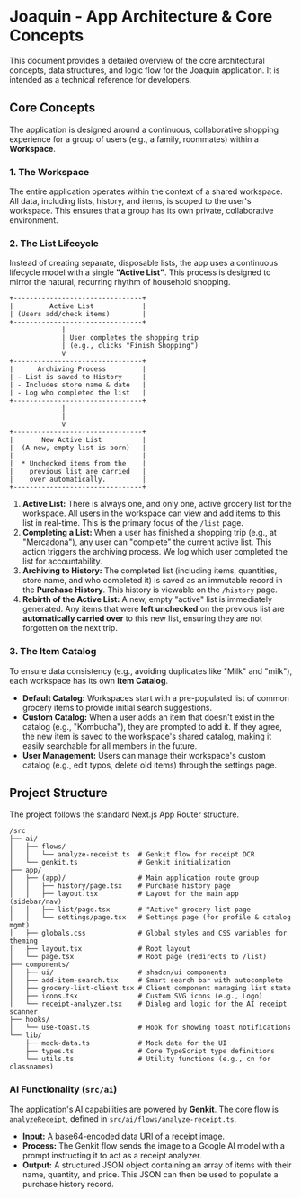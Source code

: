 # Joaquin - App Architecture & Core Concepts

This document provides a detailed overview of the core architectural concepts, data structures, and logic flow for the Joaquin application. It is intended as a technical reference for developers.

## Core Concepts

The application is designed around a continuous, collaborative shopping experience for a group of users (e.g., a family, roommates) within a **Workspace**.

### 1. The Workspace

The entire application operates within the context of a shared workspace. All data, including lists, history, and items, is scoped to the user's workspace. This ensures that a group has its own private, collaborative environment.

### 2. The List Lifecycle

Instead of creating separate, disposable lists, the app uses a continuous lifecycle model with a single **"Active List"**. This process is designed to mirror the natural, recurring rhythm of household shopping.

```
+--------------------------------+
|         Active List            |
| (Users add/check items)        |
+--------------------------------+
             |
             | User completes the shopping trip
             | (e.g., clicks "Finish Shopping")
             v
+--------------------------------+
|      Archiving Process         |
| - List is saved to History     |
| - Includes store name & date   |
| - Log who completed the list   |
+--------------------------------+
             |
             |
             v
+--------------------------------+
|       New Active List          |
|  (A new, empty list is born)   |
|                                |
|  * Unchecked items from the    |
|    previous list are carried   |
|    over automatically.         |
+--------------------------------+
```

1.  **Active List:** There is always one, and only one, active grocery list for the workspace. All users in the workspace can view and add items to this list in real-time. This is the primary focus of the `/list` page.
2.  **Completing a List:** When a user has finished a shopping trip (e.g., at "Mercadona"), any user can "complete" the current active list. This action triggers the archiving process. We log which user completed the list for accountability.
3.  **Archiving to History:** The completed list (including items, quantities, store name, and who completed it) is saved as an immutable record in the **Purchase History**. This history is viewable on the `/history` page.
4.  **Rebirth of the Active List:** A new, empty "active" list is immediately generated. Any items that were **left unchecked** on the previous list are **automatically carried over** to this new list, ensuring they are not forgotten on the next trip.

### 3. The Item Catalog

To ensure data consistency (e.g., avoiding duplicates like "Milk" and "milk"), each workspace has its own **Item Catalog**.

*   **Default Catalog:** Workspaces start with a pre-populated list of common grocery items to provide initial search suggestions.
*   **Custom Catalog:** When a user adds an item that doesn't exist in the catalog (e.g., "Kombucha"), they are prompted to add it. If they agree, the new item is saved to the workspace's shared catalog, making it easily searchable for all members in the future.
*   **User Management:** Users can manage their workspace's custom catalog (e.g., edit typos, delete old items) through the settings page.

## Project Structure

The project follows the standard Next.js App Router structure.

```
/src
├── ai/
│   ├── flows/
│   │   └── analyze-receipt.ts  # Genkit flow for receipt OCR
│   └── genkit.ts               # Genkit initialization
├── app/
│   ├── (app)/                  # Main application route group
│   │   ├── history/page.tsx    # Purchase history page
│   │   ├── layout.tsx          # Layout for the main app (sidebar/nav)
│   │   ├── list/page.tsx       # "Active" grocery list page
│   │   └── settings/page.tsx   # Settings page (for profile & catalog mgmt)
│   ├── globals.css             # Global styles and CSS variables for theming
│   ├── layout.tsx              # Root layout
│   └── page.tsx                # Root page (redirects to /list)
├── components/
│   ├── ui/                     # shadcn/ui components
│   ├── add-item-search.tsx     # Smart search bar with autocomplete
│   ├── grocery-list-client.tsx # Client component managing list state
│   ├── icons.tsx               # Custom SVG icons (e.g., Logo)
│   └── receipt-analyzer.tsx    # Dialog and logic for the AI receipt scanner
├── hooks/
│   └── use-toast.ts            # Hook for showing toast notifications
└── lib/
    ├── mock-data.ts            # Mock data for the UI
    ├── types.ts                # Core TypeScript type definitions
    └── utils.ts                # Utility functions (e.g., cn for classnames)
```

### AI Functionality (`src/ai`)

The application's AI capabilities are powered by **Genkit**. The core flow is `analyzeReceipt`, defined in `src/ai/flows/analyze-receipt.ts`.

-   **Input:** A base64-encoded data URI of a receipt image.
-   **Process:** The Genkit flow sends the image to a Google AI model with a prompt instructing it to act as a receipt analyzer.
-   **Output:** A structured JSON object containing an array of items with their name, quantity, and price. This JSON can then be used to populate a purchase history record.